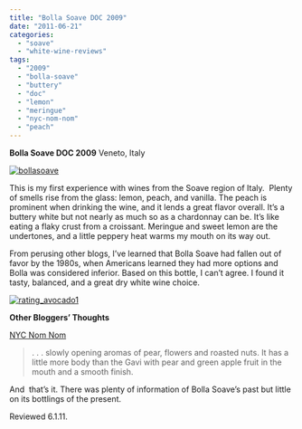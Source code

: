 ```yaml
---
title: "Bolla Soave DOC 2009"
date: "2011-06-21"
categories: 
  - "soave"
  - "white-wine-reviews"
tags: 
  - "2009"
  - "bolla-soave"
  - "buttery"
  - "doc"
  - "lemon"
  - "meringue"
  - "nyc-nom-nom"
  - "peach"
---
```


**Bolla Soave DOC 2009** Veneto, Italy

[![](http://s3.amazonaws.com/thegourmez-wpmedia/2011/06/bollasoave.jpg "bollasoave")](http://s3.amazonaws.com/thegourmez-wpmedia/2011/06/bollasoave.jpg)

This is my first experience with wines from the Soave region of Italy.  Plenty of smells rise from the glass: lemon, peach, and vanilla. The peach is prominent when drinking the wine, and it lends a great flavor overall. It’s a buttery white but not nearly as much so as a chardonnay can be. It’s like eating a flaky crust from a croissant. Meringue and sweet lemon are the undertones, and a little peppery heat warms my mouth on its way out.

From perusing other blogs, I’ve learned that Bolla Soave had fallen out of favor by the 1980s, when Americans learned they had more options and Bolla was considered inferior. Based on this bottle, I can’t agree. I found it tasty, balanced, and a great dry white wine choice.

[![](http://s3.amazonaws.com/thegourmez-wpmedia/2009/02/rating_avocado1.gif "rating_avocado1")](http://s3.amazonaws.com/thegourmez-wpmedia/2009/02/rating_avocado1.gif)

**Other Bloggers’ Thoughts**

[NYC Nom Nom](http://nycnomnom.com/2011/05/09/guest-blog-everyday-italian-white-wines-beyond-pinot-grigio/)

> . . . slowly opening aromas of pear, flowers and roasted nuts. It has a little more body than the Gavi with pear and green apple fruit in the mouth and a smooth finish.

And  that’s it. There was plenty of information of Bolla Soave’s past but little on its bottlings of the present.

Reviewed 6.1.11.
